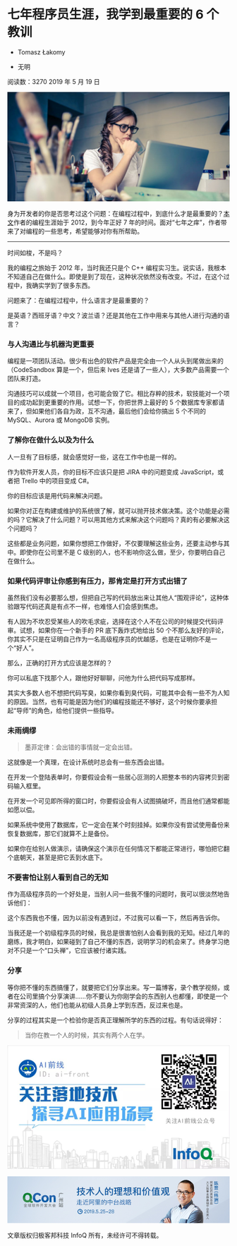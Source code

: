 # 七年程序员生涯，我学到最重要的 6 个教训



- Tomasz Łakomy



- 无明

阅读数：3270 2019 年 5 月 19 日

![img](assets/fadbb7778078710bc42553325672b141.png)

身为开发者的你是否思考过这个问题：在编程过程中，到底什么才是最重要的？[本文](https://dev.to/tlakomy/7-years-as-a-developer-lessons-learned-29ic)作者的编程生涯始于 2012，到今年正好 7 年的时间。面对“七年之痒”，作者带来了对编程的一些思考，希望能够对你有所帮助。

------

时间如梭，不是吗？

我的编程之旅始于 2012 年，当时我还只是个 C++ 编程实习生。说实话，我根本不知道自己在做什么。即使是到了现在，这种状况依然没有改变。不过，在这个过程中，我确实学到了很多东西。

问题来了：在编程过程中，什么语言才是最重要的？

是英语？西班牙语？中文？波兰语？还是其他在工作中用来与其他人进行沟通的语言？

### 与人沟通比与机器沟更重要

编程是一项团队活动。很少有出色的软件产品是完全由一个人从头到尾做出来的（CodeSandbox 算是一个，但后来 Ives 还是请了一些人），大多数产品需要一个团队来打造。

沟通技巧可以成就一个项目，也可能会毁了它。相比存粹的技术，软技能对一个项目的成功起到更重要的作用。试想一下，你把世界上最好的 5  个数据库专家都请来了，但如果他们各自为政，互不沟通，最后他们会给你搞出 5 个不同的 MySQL、Aurora 或 MongoDB 实例。

### 了解你在做什么以及为什么

人一旦有了目标感，就会感觉好一些，这在工作中也是一样的。

作为软件开发人员，你的目标不应该只是把 JIRA 中的问题变成 JavaScript，或者把 Trello 中的项目变成 C#。

你的目标应该是用代码来解决问题。

如果你对正在构建或维护的系统很了解，就可以抛开技术做决策。这个功能是必需的吗？它解决了什么问题？可以用其他方式来解决这个问题吗？真的有必要解决这个问题吗？

这些都是业务问题，如果你想把工作做好，不仅要理解这些业务，还要主动参与其中。即使你在公司里不是 C 级别的人，也不影响你这么做，至少，你要明白自己在做什么。

### 如果代码评审让你感到有压力，那肯定是打开方式出错了

虽然我们没有必要那么想，但把自己写的代码放出来让其他人“围观评论”，这种体验跟写代码还真是有点不一样，也难怪人们会感到焦虑。

有人因为不坎忍受某些人的吹毛求疵，选择在这个人不在公司的时候提交代码评审。试想，如果你在一个新手的 PR 底下轰炸式地给出 50 个不那么友好的评论，你其实不只是在证明自己作为一名高级程序员的优越感，也是在证明你不是一个“好人”。

那么，正确的打开方式应该是怎样的？

你可以私底下找那个人，跟他好好聊聊，问他为什么把代码写成那样。

其实大多数人也不想把代码写臭，如果你看到臭代码，可能其中会有一些不为人知的原因。当然，也有可能是因为他们的编程技能还不够好，这个时候你要承担起“导师”的角色，给他们提供一些指导。

### 未雨绸缪

> 墨菲定律：会出错的事情就一定会出错。

这就像是一个真理，在设计系统时总会有一些东西会出错。

在开发一个登陆表单时，你要假设会有一些居心叵测的人把整本书的内容拷贝到密码输入框里。

在开发一个可见即所得的窗口时，你要假设会有人试图搞破坏，而且他们通常都能如愿以偿。

如果系统中使用了数据库，它一定会在某个时刻挂掉。如果你没有尝试使用备份来恢复数据库，那它们就算不上是备份。

如果你在给别人做演示，请确保这个演示在任何情况下都能正常进行，哪怕把它翻个底朝天，甚至是把它丢到水底下。

### 不要害怕让别人看到自己的无知

作为高级程序员的一个好处是，当别人问一些我不懂的问题时，我可以很淡然地告诉他们：

这个东西我也不懂，因为以前没有遇到过，不过我可以看一下，然后再告诉你。

当我还是一个初级程序员的时候，我总是很害怕别人会看到我的无知。经过几年的磨练，我才明白，如果碰到了自己不懂的东西，说明学习的机会来了。终身学习绝对不只是一个“口头禅”，它应该被付诸实践。

### 分享

等你把不懂的东西搞懂了，就要把它们分享出来。写一篇博客，录个教学视频，或者在公司里搞个分享演讲……你不要认为你刚学会的东西别人也都懂，即使是一个非常资深的人，他们也能从初级人员身上学到东西，反过来也是。

分享的过程其实是一个检验你是否真正理解所学的东西的过程。有句话说得好：

> 当你在教一个人的时候，其实有两个人在学。

![image](assets/5cb45b4bc019f.png)

![img](assets/91f5aaf3a4834ccfe0e4ae7667eabbcc.jpg) 

文章版权归极客邦科技 InfoQ 所有，未经许可不得转载。
